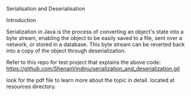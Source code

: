 Serialisation and Deserialisation

Introduction

Serialization in Java is the process of converting an object's state into a byte stream, enabling the object to be easily saved to a file, sent over a network, or stored in a database. This byte stream can be reverted back into a copy of the object through deserialization.


Refer to this repo for test project that explains the above code: 
https://github.com/ShenanVindinu/serialization_and_deserialization.git

look for the pdf file to learn more about the topic in detail. located at resources directory.


